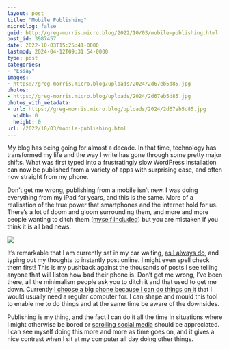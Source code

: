 ```yaml
---
layout: post
title: "Mobile Publishing"
microblog: false
guid: http://greg-morris.micro.blog/2022/10/03/mobile-publishing.html
post_id: 3987457
date: 2022-10-03T15:25:41-0000
lastmod: 2024-04-12T09:31:54-0000
type: post
categories:
- "Essay"
images:
- https://greg-morris.micro.blog/uploads/2024/2d67eb5d85.jpg
photos:
- https://greg-morris.micro.blog/uploads/2024/2d67eb5d85.jpg
photos_with_metadata:
- url: https://greg-morris.micro.blog/uploads/2024/2d67eb5d85.jpg
  width: 0
  height: 0
url: /2022/10/03/mobile-publishing.html
---
```

My blog has being going for almost a decade. In that time, technology has transformed my life and the way I write has gone through some pretty major shifts. What was first typed into a frustratingly slow WordPress installation can now be published from a variety of apps with surprising ease, and often now straight from my phone. 

Don’t get me wrong, publishing from a mobile isn’t new. I was doing everything from my iPad for years, and this is the same. More of a realisation of the true power that smartphones and the internet hold for us. There’s a lot of doom and gloom surrounding them, and more and more people wanting to ditch them ([myself included](/2021/04/16/back-as-far.html)) but you are mistaken if you think it is all bad news.

![](https://greg-morris.micro.blog/uploads/2024/2d67eb5d85.jpg)

It’s remarkable that I am currently sat in my car waiting, [as I always do](/2022/09/16/constantly-waiting.html), and typing out my thoughts to instantly post online. I might even spell check them first! This is my pushback against the thousands of posts I see telling anyone that will listen how bad their phone is. Don’t get me wrong, I’ve been there, all the minimalism people ask you to ditch it and that used to get me down. Currently [I choose a big phone because I can do things on it](/2021/08/26/minimalism-and-big.html) that I would usually need a regular computer for. I can shape and mould this tool to enable me to do things and at the same time be aware of the downsides.

Publishing is my thing, and the fact I can do it all the time in situations where I might otherwise be bored or [scrolling social media](/2022/08/02/writing-instead-of.html) should be appreciated. I can see myself doing this more and more as time goes on, and it gives a nice contrast when I sit at my computer all day doing other things. 
